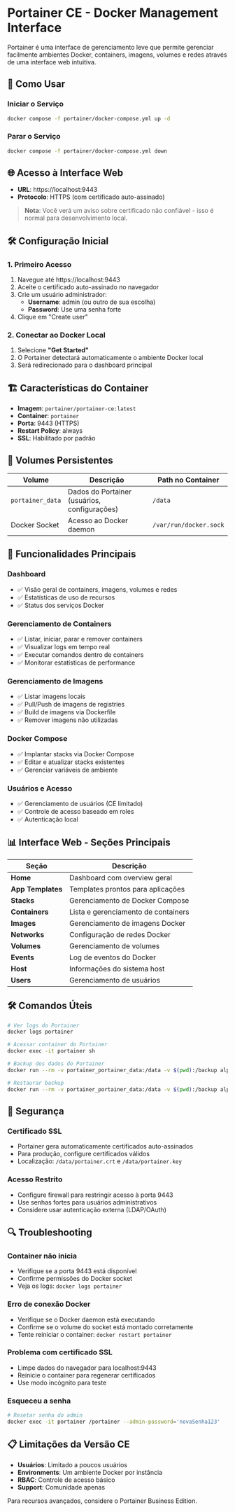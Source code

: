 # Portainer CE - Docker Management Interface

Portainer é uma interface de gerenciamento leve que permite gerenciar facilmente ambientes Docker, containers, imagens, volumes e redes através de uma interface web intuitiva.

## 🚀 Como Usar

### Iniciar o Serviço

```bash
docker compose -f portainer/docker-compose.yml up -d
```

### Parar o Serviço

```bash
docker compose -f portainer/docker-compose.yml down
```

## 🌐 Acesso à Interface Web

- **URL**: https://localhost:9443
- **Protocolo**: HTTPS (com certificado auto-assinado)

> **Nota**: Você verá um aviso sobre certificado não confiável - isso é normal para desenvolvimento local.

## 🛠️ Configuração Inicial

### 1. Primeiro Acesso
1. Navegue até https://localhost:9443
2. Aceite o certificado auto-assinado no navegador
3. Crie um usuário administrador:
   - **Username**: admin (ou outro de sua escolha)
   - **Password**: Use uma senha forte
4. Clique em "Create user"

### 2. Conectar ao Docker Local
1. Selecione **"Get Started"**
2. O Portainer detectará automaticamente o ambiente Docker local
3. Será redirecionado para o dashboard principal

## 🏗️ Características do Container

- **Imagem**: `portainer/portainer-ce:latest`
- **Container**: `portainer`
- **Porta**: 9443 (HTTPS)
- **Restart Policy**: always
- **SSL**: Habilitado por padrão

## 💾 Volumes Persistentes

| Volume | Descrição | Path no Container |
|--------|-----------|-------------------|
| `portainer_data` | Dados do Portainer (usuários, configurações) | `/data` |
| Docker Socket | Acesso ao Docker daemon | `/var/run/docker.sock` |

## 🎯 Funcionalidades Principais

### Dashboard
- ✅ Visão geral de containers, imagens, volumes e redes
- ✅ Estatísticas de uso de recursos
- ✅ Status dos serviços Docker

### Gerenciamento de Containers
- ✅ Listar, iniciar, parar e remover containers
- ✅ Visualizar logs em tempo real
- ✅ Executar comandos dentro de containers
- ✅ Monitorar estatísticas de performance

### Gerenciamento de Imagens
- ✅ Listar imagens locais
- ✅ Pull/Push de imagens de registries
- ✅ Build de imagens via Dockerfile
- ✅ Remover imagens não utilizadas

### Docker Compose
- ✅ Implantar stacks via Docker Compose
- ✅ Editar e atualizar stacks existentes
- ✅ Gerenciar variáveis de ambiente

### Usuários e Acesso
- ✅ Gerenciamento de usuários (CE limitado)
- ✅ Controle de acesso baseado em roles
- ✅ Autenticação local

## 📊 Interface Web - Seções Principais

| Seção | Descrição |
|-------|-----------|
| **Home** | Dashboard com overview geral |
| **App Templates** | Templates prontos para aplicações |
| **Stacks** | Gerenciamento de Docker Compose |
| **Containers** | Lista e gerenciamento de containers |
| **Images** | Gerenciamento de imagens Docker |
| **Networks** | Configuração de redes Docker |
| **Volumes** | Gerenciamento de volumes |
| **Events** | Log de eventos do Docker |
| **Host** | Informações do sistema host |
| **Users** | Gerenciamento de usuários |

## 🛠️ Comandos Úteis

```bash
# Ver logs do Portainer
docker logs portainer

# Acessar container do Portainer
docker exec -it portainer sh

# Backup dos dados do Portainer
docker run --rm -v portainer_portainer_data:/data -v $(pwd):/backup alpine tar czf /backup/portainer_backup.tar.gz -C /data .

# Restaurar backup
docker run --rm -v portainer_portainer_data:/data -v $(pwd):/backup alpine tar xzf /backup/portainer_backup.tar.gz -C /data
```

## 🔐 Segurança

### Certificado SSL
- Portainer gera automaticamente certificados auto-assinados
- Para produção, configure certificados válidos
- Localização: `/data/portainer.crt` e `/data/portainer.key`

### Acesso Restrito
- Configure firewall para restringir acesso à porta 9443
- Use senhas fortes para usuários administrativos
- Considere usar autenticação externa (LDAP/OAuth)

## 🔍 Troubleshooting

### Container não inicia
- Verifique se a porta 9443 está disponível
- Confirme permissões do Docker socket
- Veja os logs: `docker logs portainer`

### Erro de conexão Docker
- Verifique se o Docker daemon está executando
- Confirme se o volume do socket está montado corretamente
- Tente reiniciar o container: `docker restart portainer`

### Problema com certificado SSL
- Limpe dados do navegador para localhost:9443
- Reinicie o container para regenerar certificados
- Use modo incógnito para teste

### Esqueceu a senha
```bash
# Resetar senha do admin
docker exec -it portainer /portainer --admin-password='novaSenha123'
```

## 📋 Limitações da Versão CE

- **Usuários**: Limitado a poucos usuários
- **Environments**: Um ambiente Docker por instância
- **RBAC**: Controle de acesso básico
- **Support**: Comunidade apenas

Para recursos avançados, considere o Portainer Business Edition.
